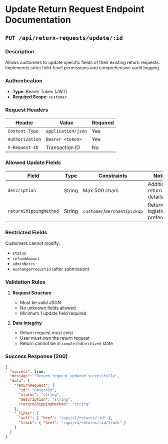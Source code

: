 # Update Return Request Endpoint Documentation

## `PUT /api/return-requests/update/:id`

### Description
Allows customers to update specific fields of their existing return requests. Implements strict field-level permissions and comprehensive audit logging.

### Authentication
- **Type**: Bearer Token (JWT)
- **Required Scope**: `customer`

### Request Headers
| Header | Value | Required |
|--------|-------|----------|
| `Content-Type` | `application/json` | Yes |
| `Authorization` | `Bearer <token>` | Yes |
| `X-Request-ID` | Transaction ID | No |

### Allowed Update Fields
| Field | Type | Constraints | Notes |
|-------|------|------------|-------|
| `description` | String | Max 500 chars | Additional return details |
| `returnShippingMethod` | String | `customer`/`merchant`/`pickup` | Return logistics preference |

### Restricted Fields
Customers cannot modify:
- `status`
- `refundAmount` 
- `adminNotes`
- `exchangeProductId` (after submission)

### Validation Rules
1. **Request Structure**
   - Must be valid JSON
   - No unknown fields allowed
   - Minimum 1 update field required

2. **Data Integrity**
   - Return request must exist
   - User must own the return request
   - Return cannot be in `completed`/`archived` state

### Success Response (200)
```json
{
  "success": true,
  "message": "Return request updated successfully",
  "data": {
    "returnRequest": {
      "id": "ObjectId",
      "status": "string",
      "description": "string",
      "returnShippingMethod": "string"
    },
    "_links": {
      "self": { "href": "/api/v1/returns/:id" },
      "track": { "href": "/api/v1/returns/:id/track" }
    }
  }
}